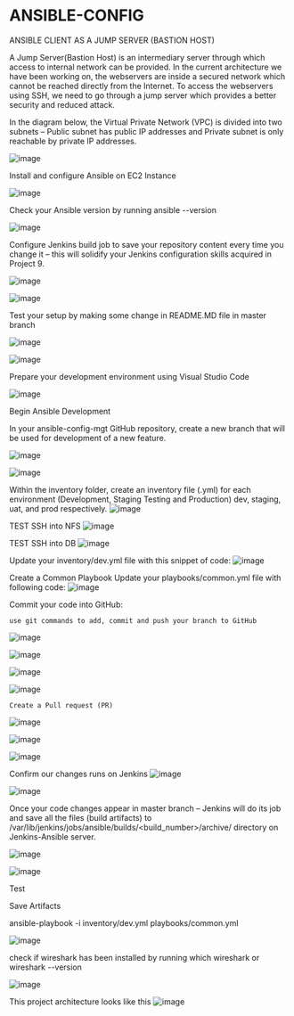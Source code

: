 # ANSIBLE-CONFIG

ANSIBLE CLIENT AS A JUMP SERVER (BASTION HOST)

A Jump Server(Bastion Host) is an intermediary server through which access to internal network can be provided. In the current architecture we have been working on, the webservers are inside a secured network which cannot be reached directly from the Internet. To access the webservers using SSH, we need to go through a jump server which provides a better security and reduced attack.

In the diagram below, the Virtual Private Network (VPC) is divided into two subnets – Public subnet has public IP addresses and Private subnet is only reachable by private IP addresses.

![image](https://user-images.githubusercontent.com/113097621/225132002-a79333c8-971c-4626-95eb-e69a0a814def.png)

Install and configure Ansible on EC2 Instance

![image](https://user-images.githubusercontent.com/113097621/220458969-f3e4404b-2450-4178-ad42-4bc1f03690a4.png)

Check your Ansible version by running ansible --version

![image](https://user-images.githubusercontent.com/113097621/220459151-ae55f158-38a0-4bf8-9abb-e68bd8aef2b5.png)


Configure Jenkins build job to save your repository content every time you change it – this will solidify your Jenkins configuration skills acquired in Project 9.


![image](https://user-images.githubusercontent.com/113097621/220472156-cf92143d-08b5-4a55-87e9-073840966253.png)


![image](https://user-images.githubusercontent.com/113097621/220474071-6d5384a5-3935-4d8e-8546-f5f27c983328.png)


Test your setup by making some change in README.MD file in master branch 

![image](https://user-images.githubusercontent.com/113097621/220472002-1d47bc0c-1df7-4833-8651-81bc9deed0fa.png)

![image](https://user-images.githubusercontent.com/113097621/220481059-94a535e5-3e18-4e0b-a617-d16f6aac23c9.png)

Prepare your development environment using Visual Studio Code

![image](https://user-images.githubusercontent.com/113097621/220483757-c2533030-21d8-4fb0-af96-8a1fa8ce2a62.png)

Begin Ansible Development

In your ansible-config-mgt GitHub repository, create a new branch that will be used for development of a new feature.

![image](https://user-images.githubusercontent.com/113097621/220485337-6f94b687-92a2-4192-99cb-ad60ee5268df.png)



![image](https://user-images.githubusercontent.com/113097621/220487445-2fccbb89-0064-42c2-a739-3847a190fd1f.png)


Within the inventory folder, create an inventory file (.yml) for each environment (Development, Staging Testing and Production) dev, staging, uat, and prod respectively.
![image](https://user-images.githubusercontent.com/113097621/220770145-2aac6184-02db-4555-b11a-9ec616e43bfc.png)

TEST SSH into NFS
![image](https://user-images.githubusercontent.com/113097621/223494763-dd397223-8fcf-42f5-92d0-1c6c975ce4b1.png)

TEST SSH into DB
![image](https://user-images.githubusercontent.com/113097621/223495018-757bd094-883b-48cf-9411-75c7bc326c3a.png)


Update your inventory/dev.yml file with this snippet of code:
![image](https://user-images.githubusercontent.com/113097621/223495246-ce20e148-a420-4f64-8aa4-99bcf700e63b.png)

Create a Common Playbook
Update your playbooks/common.yml file with following code:
![image](https://user-images.githubusercontent.com/113097621/223495785-d744b82a-4c70-4603-88b2-0d475b8ae463.png)


Commit your code into GitHub:

    use git commands to add, commit and push your branch to GitHub
    
   ![image](https://user-images.githubusercontent.com/113097621/223503620-e2fee8ca-4eb6-4fa0-b250-59f1ad1f212c.png)
    
   ![image](https://user-images.githubusercontent.com/113097621/223503778-ae710d33-fec9-4c69-b053-f1cd3800c6c3.png)
    
   ![image](https://user-images.githubusercontent.com/113097621/223504142-f0b48de7-18c0-473a-b7cd-67e83aa661e8.png)

    
   ![image](https://user-images.githubusercontent.com/113097621/223504031-0d71c4c9-347d-49cb-8e06-1b285e402dd6.png)
    
    Create a Pull request (PR)
    
   ![image](https://user-images.githubusercontent.com/113097621/223504425-ea5862d0-52bb-4600-b689-4af7c2a0dd6e.png)
    
   ![image](https://user-images.githubusercontent.com/113097621/223504659-d7832c75-b33c-4261-9a6b-e7984562626d.png)


![image](https://user-images.githubusercontent.com/113097621/223505037-39dafd82-d0b8-4b11-8d2e-3ace8658ad90.png)

Confirm our changes runs on Jenkins
![image](https://user-images.githubusercontent.com/113097621/223505835-b159c45e-4288-4c1a-9783-fbffee4bced7.png)

![image](https://user-images.githubusercontent.com/113097621/223506172-19d4368c-a166-4b7d-802d-4f38296ad9fe.png)

Once your code changes appear in master branch – Jenkins will do its job and save all the files (build artifacts) to /var/lib/jenkins/jobs/ansible/builds/<build_number>/archive/ directory on Jenkins-Ansible server.

![image](https://user-images.githubusercontent.com/113097621/223507128-f144e489-b463-4785-91f8-342943296fca.png)

![image](https://user-images.githubusercontent.com/113097621/223507923-7017011f-aea1-470f-ad54-9d1c12ddf080.png)


Test

Save Artifacts

ansible-playbook -i inventory/dev.yml playbooks/common.yml

![image](https://user-images.githubusercontent.com/113097621/225092126-56338850-4d82-405a-ab9a-e3d5e62779b3.png)


check if wireshark has been installed by running which wireshark or wireshark --version

   ![image](https://user-images.githubusercontent.com/113097621/225126695-49ff9edc-833e-4f14-8852-af857354fa79.png)

    
This project architecture looks like this 
![image](https://user-images.githubusercontent.com/113097621/225131605-33205550-887b-4ee8-b7da-47680849cb53.png)
    




